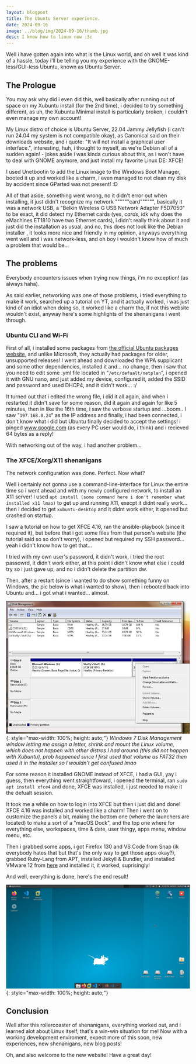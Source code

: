 ```yaml
---
layout: blogpost
title: The Ubuntu Server experience.
date: 2024-09-16
image: ../blog/img/2024-09-16/thumb.jpg
desc: I know how to linux now :3c
---
```


Well i have gotten again into what is the Linux world, and oh well it was kind of a hassle, today i'll be telling you my experience with the GNOME-less/GUI-less Ubuntu, known as Ubuntu Server.

## The Prologue

You may ask why did i even did this, well basically after running out of space on my Xubuntu install (for the 2nd time), i decided to try something different, as uh, the Xubuntu Minimal install is particularly broken, i couldn't even manage my own account!

My Linux distro of choice is Ubuntu Server, 22.04 Jammy Jellyfish (i can't run 24.04 my system is not compatible okay), as Canonical said on their downloads website, and i quote: "It will not install a graphical user interface.", interesting, huh, i thought to myself, as we're Debian all of a sudden again! - jokes aside i was kinda curious about this, as i won't have to deal with GNOME anymore, and just install my favorite Linux DE: XFCE!

I used Unetbootin to add the Linux image to the Windows Boot Manager, booted it up and worked like a charm, i even managed to not clean my disk by accident since GParted was not present! :D

All of that aside, something went wrong, no it didn't error out when installing, it just didn't recognize my network """"""card"""""", basically it was a network USB, a "Belkin Wireless G USB Network Adapter F5D7050" to be exact, it did detect my Ethernet cards (yes, *cards*, idk why does the eMachines ET1810 have two Ethernet cards), i didn't really think about it and just did the installation as usual, and no, this does not look like the Debian installer , it looks more nice and friendly in my opinion, anyways everything went well and i was network-less, and oh boy i wouldn't know how of much a problem that would be...

## The problems

Everybody encounters issues when trying new things, i'm no exception! (as always haha).

As said earlier, networking was one of those problems, i tried everything to make it work, searched up a tutorial on YT, and it actually worked, i was just kind of an idiot when doing so, it worked like a charm tho, if not this website wouldn't exist, anyway here's some highlights of the shenanigans i went through.

### Ubuntu CLI and Wi-Fi

First of all, i installed some packages from [the official Ubuntu packages website](<https://packages.ubuntu.com>), and unlike Microsoft, they actually had packages for older, unsupported releases! I went ahead and downloaded the WPA supplicant and some other dependencies, installed it and... no change, then i saw that you need to edit some .yml file located in "`/etc/defualt/netplan`", i opened it with GNU nano, and just added my device, configured it, added the SSID and password and used DHCP4, and it didn't work... :/

It turned out that i edited the wrong file, i did it all again, and when i restarted it didn't save for some reason, did it again and again for like 5 minutes, then in like the 16th time, i saw the verbose startup and ...boom.. I saw "`197.168.0.24`" as the IP address and finally, i had been connected, i don't know what i did but Ubuntu finally decided to accept the settings! i pinged www.google.com (as every PC user would do, i think) and i recieved 64 bytes as a reply!

With networking out of the way, i had another problem...

### The XFCE/Xorg/X11 shenanigans

The network configuration was done. Perfect. Now what?

Well i certainly not gonna use a command-line-interface for Linux the entire time so i went ahead and with my newly configured network, to install an X11 server!
I used `apt install (some command here i don't remember what installed x11 lmao)` to get up and running X11, execpt it didnt really work... then i decided to get `xubuntu-desktop` and it didnt work either, it opened but crashed on startup.

I saw a tutorial on how to get XFCE 4.16, ran the ansible-playbook (since it required it), but before that i got some files from that person's website (the tutorial said so so don't worry), i opened but required my SSH password... yeah i didn't know how to get that...

I tried with my own user's password, it didn't work, i tried the root passowrd, it didn't work either, at this point i didn't know what else i could try so i just gave up, and no i didn't delete the partition dw.

Then, after a restart (since i wanted to do show something funny on Windows, the pic below is what i wanted to show), then i rebooted back into Ubuntu and... i got what i wanted... almost.

![](/blog/img/2024-09-16/winpic.jpg){: style="max-width: 100%; height: auto;"}
*Windows 7 Disk Management window letting me assign a letter, shrink and mount the Linux volume, which does not happen with other distros I had around (this did not happen with Xubuntu), prob happened since I first used that volume as FAT32 then used it in the installer so I wouldn't get confused lmao*

For some reason it installed GNOME instead of XFCE, i had a GUI, yay i guess, then everything went straightfoward, i opened the terminal, ran `sudo apt install xfce4` and done, XFCE was installed, i just needed to make it the defualt session.

It took me a while on how to login into XFCE but then i just did and done! XFCE 4.16 was installed and worked like a charm!
Then i went on to customize the panels a bit, making the bottom one (where the launchers are located) to make a sort of a "macOS Dock", and the top one where for everything else, workspaces, time & date, user thingy, apps menu, window menu, etc.

Then i grabbed some apps, i got Firefox 130 and VS Code from Snap (ik everybody hates that but that's the only way to get those apps okay?), grabbed Ruby-Lang from APT, installed Jekyll & Bundler, and installed VMware 12 from [here](<https://softwareupdate.vmware.com/cds/vmw-desktop/ws/12.0.0/2985596/linux/core>) and installed it, it worked, suprisingly!

And well, everything is done, here's the end result!

![](/blog/img/2024-09-16/result.jpg){: style="max-width: 100%; height: auto;"}

## Conclusion

Well after this rollercoaster of shenanigans, everything worked out, and i learned alot about Linux itself, that's a win-win situation for me!
Now with a working development enviroment, expect more of this soon, new experiences, new shenanigans, new blog posts!

Oh, and also welcome to the new website! Have a great day!
